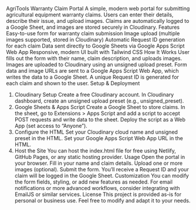 AgriTools Warranty Claim Portal
A simple, modern web portal for submitting agricultural equipment warranty claims.
Users can enter their details, describe their issue, and upload images. Claims are automatically logged to a Google Sheet, and images are stored securely in Cloudinary.
Features
Easy-to-use form for warranty claim submission
Image upload (multiple images supported, stored in Cloudinary)
Automatic Request ID generation for each claim
Data sent directly to Google Sheets via Google Apps Script Web App
Responsive, modern UI built with Tailwind CSS
How It Works
User fills out the form with their name, claim description, and uploads images.
Images are uploaded to Cloudinary using an unsigned upload preset.
Form data and image URLs are sent to a Google Apps Script Web App, which writes the data to a Google Sheet.
A unique Request ID is generated for each claim and shown to the user.
Setup & Deployment
1. Cloudinary Setup
Create a free Cloudinary account.
In Cloudinary dashboard, create an unsigned upload preset (e.g., unsigned_preset).
2. Google Sheets & Apps Script
Create a Google Sheet to store claims.
In the sheet, go to Extensions > Apps Script and add a script to accept POST requests and write data to the sheet.
Deploy the script as a Web App (set access to “Anyone”).
3. Configure the HTML
Set your Cloudinary cloud name and unsigned preset in the HTML.
Set your Google Apps Script Web App URL in the HTML.
4. Host the Site
You can host the index.html file for free using Netlify, GitHub Pages, or any static hosting provider.
Usage
Open the portal in your browser.
Fill in your name and claim details.
Upload one or more images (optional).
Submit the form.
You’ll receive a Request ID and your claim will be logged in the Google Sheet.
Customization
You can modify the form fields, styling, or add new features as needed.
For email notifications or more advanced workflows, consider integrating with EmailJS or similar services.
License
This project is provided as-is for personal or business use.
Feel free to modify and adapt it to your needs.
